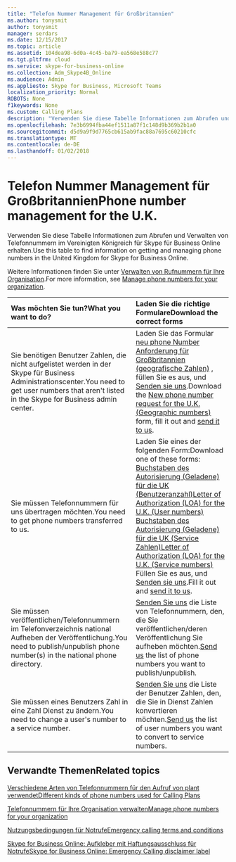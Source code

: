 ```yaml
---
title: "Telefon Nummer Management für Großbritannien"
ms.author: tonysmit
author: tonysmit
manager: serdars
ms.date: 12/15/2017
ms.topic: article
ms.assetid: 104dea98-6d0a-4c45-ba79-ea568e588c77
ms.tgt.pltfrm: cloud
ms.service: skype-for-business-online
ms.collection: Adm_Skype4B_Online
ms.audience: Admin
ms.appliesto: Skype for Business, Microsoft Teams
localization_priority: Normal
ROBOTS: None
f1keywords: None
ms.custom: Calling Plans
description: "Verwenden Sie diese Tabelle Informationen zum Abrufen und Verwalten von Telefonnummern im Vereinigten Königreich für Skype für Business Online erhalten."
ms.openlocfilehash: 7e3b6994fba44ef1511a87f1c148d9b369b2b1a0
ms.sourcegitcommit: d5d9a9f9d7765cb615ab9fac88a7695c60210cfc
ms.translationtype: MT
ms.contentlocale: de-DE
ms.lasthandoff: 01/02/2018
---
```

# <a name="phone-number-management-for-the-uk"></a><span data-ttu-id="808bf-103">Telefon Nummer Management für Großbritannien</span><span class="sxs-lookup"><span data-stu-id="808bf-103">Phone number management for the U.K.</span></span>

<span data-ttu-id="808bf-104">Verwenden Sie diese Tabelle Informationen zum Abrufen und Verwalten von Telefonnummern im Vereinigten Königreich für Skype für Business Online erhalten.</span><span class="sxs-lookup"><span data-stu-id="808bf-104">Use this table to find information on getting and managing phone numbers in the United Kingdom for Skype for Business Online.</span></span> 
  
<span data-ttu-id="808bf-105">Weitere Informationen finden Sie unter [Verwalten von Rufnummern für Ihre Organisation](manage-phone-numbers-for-your-organization.md).</span><span class="sxs-lookup"><span data-stu-id="808bf-105">For more information, see [Manage phone numbers for your organization](manage-phone-numbers-for-your-organization.md).</span></span>
  
|<span data-ttu-id="808bf-106">**Was möchten Sie tun?**</span><span class="sxs-lookup"><span data-stu-id="808bf-106">**What you want to do?**</span></span>|<span data-ttu-id="808bf-107">**Laden Sie die richtige Formulare**</span><span class="sxs-lookup"><span data-stu-id="808bf-107">**Download the correct forms**</span></span>|
|:-----|:-----|
|<span data-ttu-id="808bf-108">Sie benötigen Benutzer Zahlen, die nicht aufgelistet werden in der Skype für Business Administrationscenter.</span><span class="sxs-lookup"><span data-stu-id="808bf-108">You need to get user numbers that aren't listed in the Skype for Business admin center.</span></span>  <br/> |<span data-ttu-id="808bf-109">Laden Sie das Formular [neu phone Number Anforderung für Großbritannien (geografische Zahlen)](../../downloads/new-number-request-forms/new-phone-number-request-for-the-u.k.-(user-geographic-numbers)-(v.3)-(en.us).pdf) , füllen Sie es aus, und [Senden sie uns](mailto:ptneu@microsoft.com).</span><span class="sxs-lookup"><span data-stu-id="808bf-109">Download the [New phone number request for the U.K. (Geographic numbers)](../../downloads/new-number-request-forms/new-phone-number-request-for-the-u.k.-(user-geographic-numbers)-(v.3)-(en.us).pdf) form, fill it out and [send it to us](mailto:ptneu@microsoft.com).</span></span>  <br/> |
|<span data-ttu-id="808bf-110">Sie müssen Telefonnummern für uns übertragen möchten.</span><span class="sxs-lookup"><span data-stu-id="808bf-110">You need to get phone numbers transferred to us.</span></span>  <br/> | <span data-ttu-id="808bf-111">Laden Sie eines der folgenden Form:</span><span class="sxs-lookup"><span data-stu-id="808bf-111">Download one of these forms:</span></span> <br/> <span data-ttu-id="808bf-112">[Buchstaben des Autorisierung (Geladene) für die UK (Benutzeranzahl)](../../downloads/LOA-forms/letter-of-authorization-(loa)-for-the-u.k.-(user-numbers)-(v.2.0)-(en.us).pdf)</span><span class="sxs-lookup"><span data-stu-id="808bf-112">[Letter of Authorization (LOA) for the U.K. (User numbers)](../../downloads/LOA-forms/letter-of-authorization-(loa)-for-the-u.k.-(user-numbers)-(v.2.0)-(en.us).pdf)</span></span> <br/> <span data-ttu-id="808bf-113">[Buchstaben des Autorisierung (Geladene) für die UK (Service Zahlen)](../../downloads/LOA-forms/letter-of-authorization-(loa)-for-the-u.k.-(service-numbers)-(v.2.1)-(en.us).pdf)</span><span class="sxs-lookup"><span data-stu-id="808bf-113">[Letter of Authorization (LOA) for the U.K. (Service numbers)](../../downloads/LOA-forms/letter-of-authorization-(loa)-for-the-u.k.-(service-numbers)-(v.2.1)-(en.us).pdf)</span></span> <br/>  <span data-ttu-id="808bf-114">Füllen Sie es aus, und [Senden sie uns](mailto:ptneu@microsoft.com).</span><span class="sxs-lookup"><span data-stu-id="808bf-114">Fill it out and [send it to us](mailto:ptneu@microsoft.com).</span></span>  <br/> |
|<span data-ttu-id="808bf-115">Sie müssen veröffentlichen/Telefonnummern im Telefonverzeichnis national Aufheben der Veröffentlichung.</span><span class="sxs-lookup"><span data-stu-id="808bf-115">You need to publish/unpublish phone number(s) in the national phone directory.</span></span>  <br/> |<span data-ttu-id="808bf-116">[Senden Sie uns](mailto:ptneu@microsoft.com) die Liste von Telefonnummern, den, die Sie veröffentlichen/deren Veröffentlichung Sie aufheben möchten.</span><span class="sxs-lookup"><span data-stu-id="808bf-116">[Send us](mailto:ptneu@microsoft.com) the list of phone numbers you want to publish/unpublish.</span></span> <br/> |
|<span data-ttu-id="808bf-117">Sie müssen eines Benutzers Zahl in eine Zahl Dienst zu ändern.</span><span class="sxs-lookup"><span data-stu-id="808bf-117">You need to change a user's number to a service number.</span></span>  <br/> |<span data-ttu-id="808bf-118">[Senden Sie uns](mailto:ptneu@microsoft.com ) die Liste der Benutzer Zahlen, den, die Sie in Dienst Zahlen konvertieren möchten.</span><span class="sxs-lookup"><span data-stu-id="808bf-118">[Send us](mailto:ptneu@microsoft.com ) the list of user numbers you want to convert to service numbers.</span></span> <br/> |
   
## <a name="related-topics"></a><span data-ttu-id="808bf-119">Verwandte Themen</span><span class="sxs-lookup"><span data-stu-id="808bf-119">Related topics</span></span>
[<span data-ttu-id="808bf-120">Verschiedene Arten von Telefonnummern für den Aufruf von plant verwendet</span><span class="sxs-lookup"><span data-stu-id="808bf-120">Different kinds of phone numbers used for Calling Plans</span></span>](../different-kinds-of-phone-numbers-used-for-calling-plans.md)

[<span data-ttu-id="808bf-121">Telefonnummern für Ihre Organisation verwalten</span><span class="sxs-lookup"><span data-stu-id="808bf-121">Manage phone numbers for your organization</span></span>](manage-phone-numbers-for-your-organization.md)

[<span data-ttu-id="808bf-122">Nutzungsbedingungen für Notrufe</span><span class="sxs-lookup"><span data-stu-id="808bf-122">Emergency calling terms and conditions</span></span>](../emergency-calling-terms-and-conditions.md)

[<span data-ttu-id="808bf-123">Skype for Business Online: Aufkleber mit Haftungsausschluss für Notrufe</span><span class="sxs-lookup"><span data-stu-id="808bf-123">Skype for Business Online: Emergency Calling disclaimer label</span></span>](https://go.microsoft.com/fwlink/?LinkID=692099)

